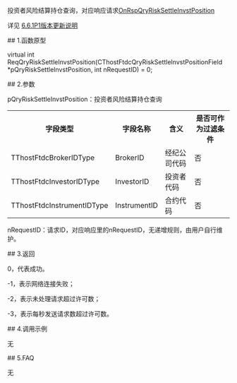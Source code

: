 <p>投资者风险结算持仓查询，对应响应请求<a href="../../CTHOSTFTDCTRADERAPI/ONRSPQRYRISKSETTLEINVSTPOSITION/">OnRspQryRiskSettleInvstPosition</a></p>
<p>详见  <a href="../../../6.6.1P1BBGXSM/">6.6.1P1版本更新说明</a></p>
<span class="anchor" id="a0d06eff-a201-4b5a-a556-8944cd13ec59"></span>
## 1.函数原型
<p>virtual int ReqQryRiskSettleInvstPosition(CThostFtdcQryRiskSettleInvstPositionField *pQryRiskSettleInvstPosition, int nRequestID) = 0;</p>
<span class="anchor" id="ad268b33-d5ed-4831-9170-bb435ce086b6"></span>
## 2.参数
<p>pQryRiskSettleInvstPosition：投资者风险结算持仓查询</p>
<table><tr><th style="TEXT-ALIGN: center;">字段类型</th><th style="TEXT-ALIGN: center;">字段名称</th><th style="TEXT-ALIGN: center;">含义</th><th style="TEXT-ALIGN: center;">是否可作为过滤条件</th></tr><tr><td style="TEXT-ALIGN: left;">TThostFtdcBrokerIDType</td>
<td style="TEXT-ALIGN: left;">BrokerID</td>
<td style="TEXT-ALIGN: left;">经纪公司代码</td>
<td style="TEXT-ALIGN: left;">否</td>
</tr>
<tr><td style="TEXT-ALIGN: left;">TThostFtdcInvestorIDType</td>
<td style="TEXT-ALIGN: left;">InvestorID</td>
<td style="TEXT-ALIGN: left;">投资者代码</td>
<td style="TEXT-ALIGN: left;">否</td>
</tr>
<tr><td style="TEXT-ALIGN: left;">TThostFtdcInstrumentIDType</td>
<td style="TEXT-ALIGN: left;">InstrumentID</td>
<td style="TEXT-ALIGN: left;">合约代码</td>
<td style="TEXT-ALIGN: left;">否</td>
</tr>
</table>
<p>nRequestID：请求ID，对应响应里的nRequestID，无递增规则，由用户自行维护。</p>
<span class="anchor" id="50e3266a-b713-47eb-b0be-a8a834199c8a"></span>
## 3.返回
<p>0，代表成功。</p>
<p>-1，表示网络连接失败；</p>
<p>-2，表示未处理请求超过许可数；</p>
<p>-3，表示每秒发送请求数超过许可数。</p>
<span class="anchor" id="16143d95-8926-4c39-8c6c-cd544bdd3116"></span>
## 4.调用示例
<p>无</p>
<span class="anchor" id="d6dd2a75-2150-4c61-a25a-6927d177ed39"></span>
## 5.FAQ
<p>无</p>
